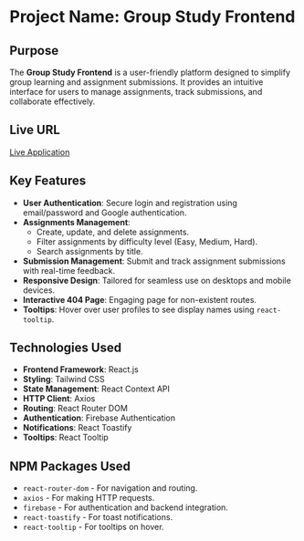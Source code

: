 # Project Name: Group Study Frontend

## Purpose
The **Group Study Frontend** is a user-friendly platform designed to simplify group learning and assignment submissions. It provides an intuitive interface for users to manage assignments, track submissions, and collaborate effectively.

## Live URL
[Live Application](https://group-study-b6d75.web.app)

## Key Features
- **User Authentication**: Secure login and registration using email/password and Google authentication.
- **Assignments Management**: 
  - Create, update, and delete assignments.
  - Filter assignments by difficulty level (Easy, Medium, Hard).
  - Search assignments by title.
- **Submission Management**: Submit and track assignment submissions with real-time feedback.
- **Responsive Design**: Tailored for seamless use on desktops and mobile devices.
- **Interactive 404 Page**: Engaging page for non-existent routes.
- **Tooltips**: Hover over user profiles to see display names using `react-tooltip`.

## Technologies Used
- **Frontend Framework**: React.js
- **Styling**: Tailwind CSS
- **State Management**: React Context API
- **HTTP Client**: Axios
- **Routing**: React Router DOM
- **Authentication**: Firebase Authentication
- **Notifications**: React Toastify
- **Tooltips**: React Tooltip

## NPM Packages Used
- `react-router-dom` - For navigation and routing.
- `axios` - For making HTTP requests.
- `firebase` - For authentication and backend integration.
- `react-toastify` - For toast notifications.
- `react-tooltip` - For tooltips on hover.


